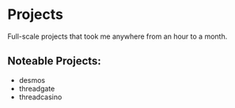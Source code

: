 # Projects
Full-scale projects that took me anywhere from an hour to a month. 

## Noteable Projects:
- desmos
- threadgate
- threadcasino
